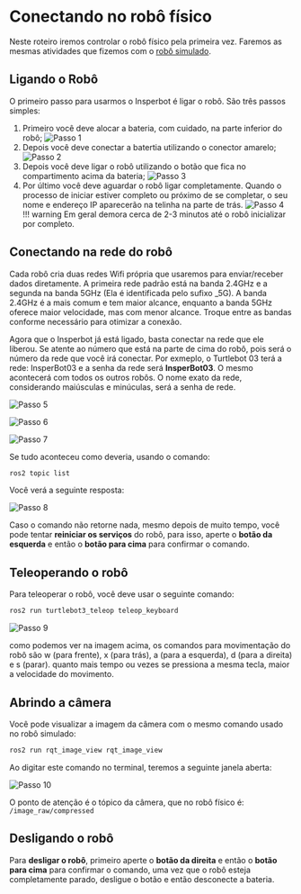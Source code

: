 # Conectando no robô físico

Neste roteiro iremos controlar o robô físico pela primeira vez. Faremos as mesmas atividades que fizemos com o [robô simulado](../robo-simulado/index.md).

## Ligando o Robô

O primeiro passo para usarmos o Insperbot é ligar o robô. São três passos simples:

1. Primeiro você deve alocar a bateria, com cuidado, na parte inferior do robô;
![Passo 1](imgs/passo001.jpg)
2. Depois você deve conectar a batertia utilizando o conector amarelo;
![Passo 2](imgs/passo002.jpg)
3. Depois você deve ligar o robô utilizando o botão que fica no compartimento acima da bateria;
![Passo 3](imgs/passo003.jpg)
4. Por último você deve aguardar o robô ligar completamente. Quando o processo de iniciar estiver completo ou próximo de se completar, o seu nome e endereço IP aparecerão na telinha na parte de trás.
![Passo 4](imgs/passo004.jpg)
!!! warning 
    Em geral demora cerca de 2-3 minutos até o robô inicializar por completo. 


## Conectando na rede do robô

Cada robô cria duas redes Wifi própria que usaremos para enviar/receber dados diretamente. A primeira rede padrão está na banda 2.4GHz e a segunda na banda 5GHz (Ela é identificada pelo sufixo _5G). A banda 2.4GHz é a mais comum e tem maior alcance, enquanto a banda 5GHz oferece maior velocidade, mas com menor alcance. Troque entre as bandas conforme necessário para otimizar a conexão.

Agora que o Insperbot já está ligado, basta conectar na rede que ele liberou. Se atente ao número que está na parte de cima do robô, pois será o número da rede que você irá conectar. Por exmeplo, o Turtlebot 03 terá a rede: InsperBot03 e a senha da rede será **InsperBot03**. O mesmo acontecerá com todos os outros robôs. O nome exato da rede, considerando maiúsculas e minúculas, será a senha de rede.

![Passo 5](imgs/passo005.jpg)

![Passo 6](imgs/passo006.jpg)

![Passo 7](imgs/passo007.jpg)

Se tudo aconteceu como deveria, usando o comando:

```bash
ros2 topic list
```

Você verá a seguinte resposta:

![Passo 8](imgs/passo008.png)

Caso o comando não retorne nada, mesmo depois de muito tempo, você pode tentar **reiniciar os serviços** do robô, para isso, aperte o **botão da esquerda** e então o **botão para cima** para confirmar o comando.

## Teleoperando o robô

Para teleoperar o robô, você deve usar o seguinte comando:

```bash
ros2 run turtlebot3_teleop teleop_keyboard
```

![Passo 9](imgs/passo009.png)

como podemos ver na imagem acima, os comandos para movimentação do robô são w (para frente), x (para trás), a (para a esquerda), d (para a direita) e s (parar). quanto mais tempo ou vezes se pressiona a mesma tecla, maior a velocidade do movimento.

## Abrindo a câmera

Você pode visualizar a imagem da câmera com o mesmo comando usado no robô simulado:

```bash
ros2 run rqt_image_view rqt_image_view
```

Ao digitar este comando no terminal, teremos a seguinte janela aberta:

![Passo 10](imgs/passo010.png)

O ponto de atenção é o tópico da câmera, que no robô físico é: `/image_raw/compressed`

## Desligando o robô

Para **desligar o robô**, primeiro aperte o **botão da direita** e então o **botão para cima** para confirmar o comando, uma vez que o robô esteja completamente parado, desligue o botão e então desconecte a bateria.
